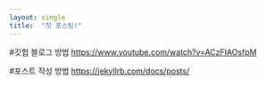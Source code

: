 ```yaml
---
layout: single
title:  "첫 포스팅!"
---
```


#깃헙 블로그 방법
https://www.youtube.com/watch?v=ACzFIAOsfpM

#포스트 작성 방법
https://jekyllrb.com/docs/posts/
